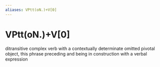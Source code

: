 ```yaml
---
aliases: VPtt(oN.)+V[0]
---
```

# VPtt(oN.)+V[0]

ditransitive complex verb with a contextually determinate omitted pivotal object, this phrase preceding and being in construction with a verbal expression